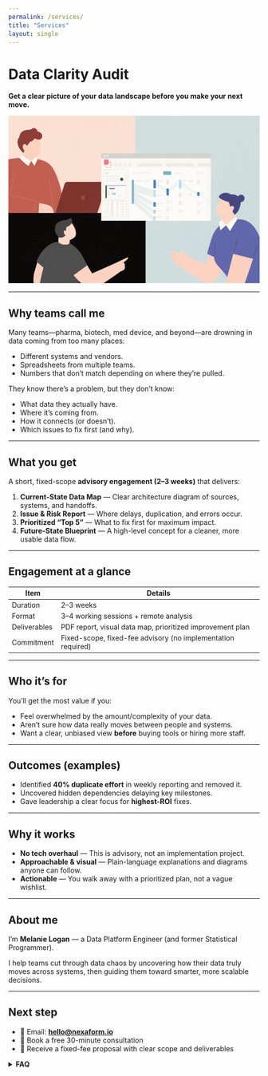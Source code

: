 ```yaml
---
permalink: /services/
title: "Services"
layout: single
---
```


# Data Clarity Audit
**Get a clear picture of your data landscape before you make your next move.**

<img src="/assets/images/data_clarity_audit.png" alt="data clarity audit" class="center-image" />

---

## Why teams call me
Many teams—pharma, biotech, med device, and beyond—are drowning in data coming from too many places:
- Different systems and vendors.
- Spreadsheets from multiple teams.
- Numbers that don’t match depending on where they’re pulled.

They know there’s a problem, but they don’t know:
- What data they actually have.
- Where it’s coming from.
- How it connects (or doesn’t).
- Which issues to fix first (and why).

---

## What you get
A short, fixed-scope **advisory engagement (2–3 weeks)** that delivers:

1. **Current-State Data Map** — Clear architecture diagram of sources, systems, and handoffs.  
2. **Issue & Risk Report** — Where delays, duplication, and errors occur.  
3. **Prioritized “Top 5”** — What to fix first for maximum impact.  
4. **Future-State Blueprint** — A high-level concept for a cleaner, more usable data flow.

---

## Engagement at a glance
| Item | Details |
|---|---|
| Duration | 2–3 weeks |
| Format | 3–4 working sessions + remote analysis |
| Deliverables | PDF report, visual data map, prioritized improvement plan |
| Commitment | Fixed-scope, fixed-fee advisory (no implementation required) |

---

## Who it’s for
You’ll get the most value if you:
- Feel overwhelmed by the amount/complexity of your data.
- Aren’t sure how data really moves between people and systems.
- Want a clear, unbiased view **before** buying tools or hiring more staff.

---

## Outcomes (examples)
- Identified **40% duplicate effort** in weekly reporting and removed it.
- Uncovered hidden dependencies delaying key milestones.
- Gave leadership a clear focus for **highest-ROI** fixes.

---

## Why it works
- **No tech overhaul** — This is advisory, not an implementation project.  
- **Approachable & visual** — Plain-language explanations and diagrams anyone can follow.  
- **Actionable** — You walk away with a prioritized plan, not a vague wishlist.

---

## About me
I’m **Melanie Logan** — a Data Platform Engineer (and former Statistical Programmer).

I help teams cut through data chaos by uncovering how their data truly moves across systems, then guiding them toward smarter, more scalable decisions.

---

## Next step
- 📧 Email: **[hello@nexaform.io](mailto:hello@nexaform.io)**  
- 📅 Book a free 30-minute consultation  
- 📄 Receive a fixed-fee proposal with clear scope and deliverables

<details>
<summary><strong>FAQ</strong></summary>

---

**Is this only for regulated teams?**
No. While I have deep regulated experience, this audit benefits any team with data scattered across systems.

**Will you implement the recommendations?**  
Implementation is outside this audit’s scope. If helpful, I can support vendor/tool selection or light oversight as a separate engagement.

**Do we need to share sensitive data?**  
No raw data access is required for the audit. We focus on flows, systems, handoffs, and existing outputs.

</details>
